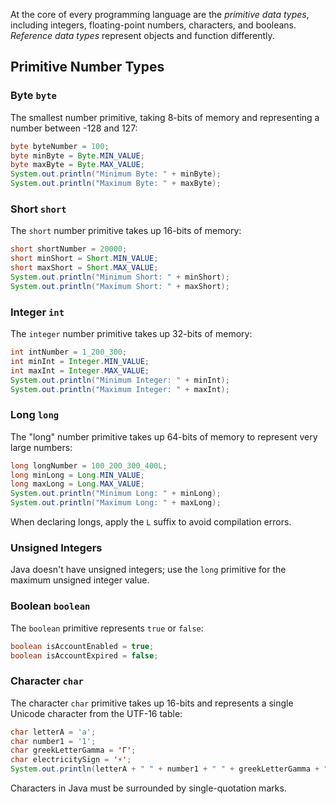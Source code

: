 At the core of every programming language are the _primitive data types_, including integers, floating-point numbers, characters, and booleans. 
_Reference data types_ represent objects and function differently.

## Primitive Number Types

### Byte `byte`

The smallest number primitive, taking 8-bits of memory and representing a number between -128 and 127:

```java
byte byteNumber = 100;
byte minByte = Byte.MIN_VALUE;
byte maxByte = Byte.MAX_VALUE;
System.out.println("Minimum Byte: " + minByte);
System.out.println("Maximum Byte: " + maxByte);

```

### Short `short`
The `short` number primitive takes up 16-bits of memory:

```java
short shortNumber = 20000;
short minShort = Short.MIN_VALUE;
short maxShort = Short.MAX_VALUE;
System.out.println("Minimum Short: " + minShort);
System.out.println("Maximum Short: " + maxShort);
```

### Integer `int`
The `integer` number primitive takes up 32-bits of memory:

```java
int intNumber = 1_200_300;
int minInt = Integer.MIN_VALUE;
int maxInt = Integer.MAX_VALUE;
System.out.println("Minimum Integer: " + minInt);
System.out.println("Maximum Integer: " + maxInt);
```

### Long `long`
The "long" number primitive takes up 64-bits of memory to represent very large numbers:

```java
long longNumber = 100_200_300_400L;
long minLong = Long.MIN_VALUE;
long maxLong = Long.MAX_VALUE;
System.out.println("Minimum Long: " + minLong);
System.out.println("Maximum Long: " + maxLong);
```

When declaring longs, apply the `L` suffix to avoid compilation errors.

### Unsigned Integers
Java doesn't have unsigned integers; use the `long` primitive for the maximum unsigned integer value.

### Boolean `boolean`
The `boolean` primitive represents `true` or `false`:

```java
boolean isAccountEnabled = true;
boolean isAccountExpired = false;
```

### Character `char`
The character `char` primitive takes up 16-bits and represents a single Unicode character from the UTF-16 table:

```java
char letterA = 'a';
char number1 = '1';
char greekLetterGamma = 'Γ';
char electricitySign = '⚡';
System.out.println(letterA + " " + number1 + " " + greekLetterGamma + " " + electricitySign);
```

Characters in Java must be surrounded by single-quotation marks.
